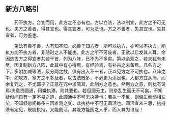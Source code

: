 ## 新方八略引


&emsp;&emsp;药不执方，合宜而用，此方之不必有也。方以立法，法以制宜，此方之不可无也。夫方之善者，得其宜也。得其宜者，可为法也。方之不善者，失其宜也。失其宜者，可为鉴也。

&emsp;&emsp;第法有善不善，人有知不知，必善于知方者，斯可以执方，亦可以不执方，能执方能不执方者，非随时之人不能也。此方之所不可废者，正欲以启发其人耳。余因选古方之得宜者共若干首，列为八阵，已不为不多矣。第以余观之，若夫犹有未尽，因复制新方八阵，此其中有心得焉，有经验焉，有补古之未备焉。凡各方之下，多附加减等法，及分两之数，俱有出入不一者，正以见方之不可执也。八阵之中，如攻方、寒方之不多及者，以古法既多，不必更为添足也。大都方宜从简，而余复冗之，不尤鄙乎？正意在冗中求简耳，此制方之意也。然用方之意，则犹有说焉∶夫意贵圆通，用嫌执滞，则其要也。若但圆无主，则杂乱生而无不可矣，不知疑似间自有一定不易之道，此圆通中不可无执持也；若执一不反，则偏生而动相左矣。不知倏忽间每多三因难测之变，此执持中不可无圆活也。圆活宜从三思，执持须有定见，既能执持，又能圆活，其能方能圆之人乎，而人其为谁哉！

